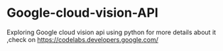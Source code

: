 # Google-cloud-vision-API
Exploring Google cloud vision api using python  for more details about it ,check on https://codelabs.developers.google.com/
